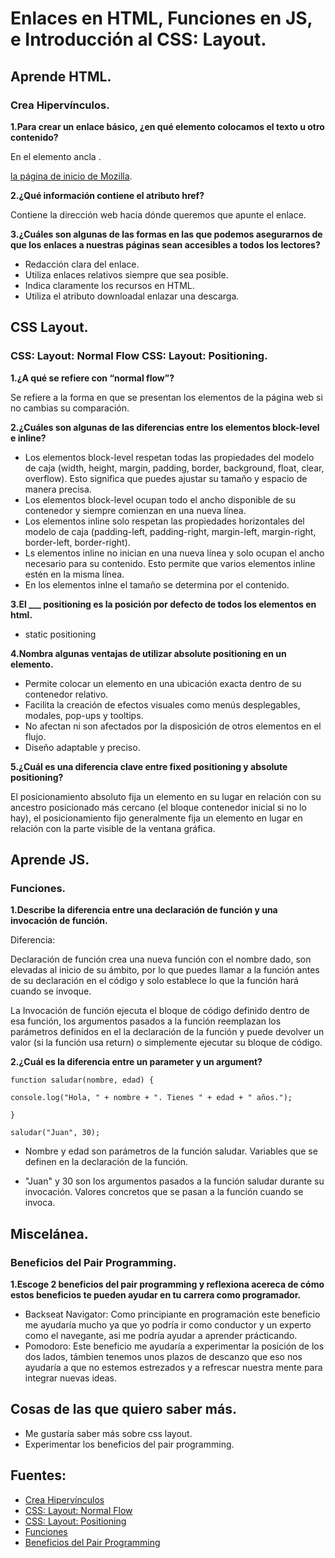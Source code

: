 # Enlaces en HTML, Funciones en JS, e Introducción al CSS: Layout.

## Aprende HTML.

### Crea Hipervínculos.

**1.Para crear un enlace básico, ¿en qué elemento colocamos el texto u otro contenido?**

En el elemento ancla <a>.

 <a href="https://www.mozilla.org/es-ES/">la página de inicio de Mozilla</a>.

**2.¿Qué información contiene el atributo href?**

Contiene la dirección web hacia dónde queremos que apunte el enlace.


**3.¿Cuáles son algunas de las formas en las que podemos asegurarnos de que los enlaces a nuestras páginas sean accesibles a todos los lectores?**

+ Redacción clara del enlace.
+ Utiliza enlaces relativos siempre que sea posible.
+ Indica claramente los recursos en HTML.
+ Utiliza el atributo downloadal enlazar una descarga.


## CSS Layout.

### CSS: Layout: Normal Flow CSS: Layout: Positioning.

**1.¿A qué se refiere con “normal flow”?**

Se refiere a la forma en que se presentan los elementos de la página web si no cambias su comparación.


**2.¿Cuáles son algunas de las diferencias entre los elementos block-level e inline?**

+ Los elementos block-level respetan todas las propiedades del modelo de caja (width, height, margin, padding, border, background, float, clear, overflow). Esto significa que puedes ajustar su tamaño y espacio de manera precisa.
+ Los elementos block-level ocupan todo el ancho disponible de su contenedor y siempre comienzan en una nueva línea.
+ Los elementos inline solo respetan las propiedades horizontales del modelo de caja (padding-left, padding-right, margin-left, margin-right, border-left, border-right).
+ Ls elementos inline no inician en una nueva línea y solo ocupan el ancho necesario para su contenido. Esto permite que varios elementos inline estén en la misma línea.
+ En los elementos inlne el tamaño se determina por el contenido.

**3.El ___ positioning es la posición por defecto de todos los elementos en html.**

+ static positioning

**4.Nombra algunas ventajas de utilizar absolute positioning en un elemento.**

+ Permite colocar un elemento en una ubicación exacta dentro de su contenedor relativo.
+ Facilita la creación de efectos visuales como menús desplegables, modales, pop-ups y tooltips.
+ No afectan ni son afectados por la disposición de otros elementos en el flujo.
+ Diseño adaptable y preciso.
  
**5.¿Cuál es una diferencia clave entre fixed positioning y absolute positioning?**

El posicionamiento absoluto fija un elemento en su lugar en relación con su ancestro posicionado más cercano (el bloque contenedor inicial si no lo hay), el posicionamiento fijo generalmente fija un elemento en lugar en relación con la parte visible de la ventana gráfica. 

## Aprende  JS.

### Funciones.

**1.Describe la diferencia entre una declaración de función y una invocación de función.**

Diferencia:

Declaración de función crea una nueva función con el nombre dado, son elevadas al inicio de su ámbito, por lo que puedes llamar a la función antes de su declaración en el código y solo establece lo que la función hará cuando se invoque.

La Invocación de función ejecuta el bloque de código definido dentro de esa función, los argumentos pasados a la función reemplazan los parámetros definidos en el la declaración de la función y puede devolver un valor (si la función usa return) o simplemente ejecutar su bloque de código.

**2.¿Cuál es la diferencia entre un parameter y un argument?**


`function saludar(nombre, edad) {`
    
    console.log("Hola, " + nombre + ". Tienes " + edad + " años.");

`}`

`saludar("Juan", 30);`

+ Nombre y edad son parámetros de la función saludar. Variables que se definen en la declaración de la función.

+ "Juan" y 30 son los argumentos pasados a la función saludar durante su invocación. Valores concretos que se pasan a la función cuando se invoca.


## Miscelánea.

### Beneficios del Pair Programming.

**1.Escoge 2 beneficios del pair programming y reflexiona acereca de cómo estos beneficios te pueden ayudar en tu carrera como programador.**

+ Backseat Navigator: Como principiante en programación este beneficio me ayudaría mucho ya que yo podría ir como conductor y un experto como el navegante, asi me podría ayudar a aprender prácticando.
+ Pomodoro: Este beneficio me ayudaría a experimentar la posición de los dos lados, támbien tenemos unos plazos de descanzo que eso nos ayudaría a que no estemos estrezados y a refrescar nuestra mente para integrar nuevas ideas.

## Cosas de las que quiero saber más.

+ Me gustaría saber más sobre css layout.
+ Experimentar los beneficios del pair programming.

## Fuentes:
+ [Crea Hipervínculos](https://developer.mozilla.org/es/docs/Learn/HTML/Introduction_to_HTML/Creating_hyperlinks)
+ [CSS: Layout: Normal Flow](https://developer.mozilla.org/es/docs/Learn/CSS/CSS_layout/Normal_Flow)
+ [CSS: Layout: Positioning](https://developer.mozilla.org/es/docs/Learn/CSS/CSS_layout/Positioning)
+ [Funciones](https://imoralescs.gitbooks.io/javascript/content/funciones.html)
+ [Beneficios del Pair Programming](https://apiumacademy.com/es/beneficios-pair-programming/)
